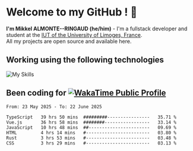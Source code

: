 # Welcome to my GitHub ! 🌃

**I'm Mikkel ALMONTE--RINGAUD (he/him)** - I'm a fullstack developer and student at the [IUT of the University of Limoges, France](https://iut.unilim.fr). \
All my projects are open source and available here.

## Working using the following technologies

![My Skills](https://skillicons.dev/icons?i=solidjs,pnpm,nodejs,ts,js,vercel,netlify,html,css,rust,astro,git,vue,md,electron,figma,github,bash,bun,cloudflare,py,tailwind,nginx,npm,tauri,vite,zig,yarn,windicss,dart,flutter,kotlin&theme=dark)

## Been coding for [![WakaTime Public Profile](https://wakatime.com/badge/user/0839e595-e07a-435c-8d59-ed95f2a3d6dd.svg?style=flat-square)](https://wakatime.com/@0839e595-e07a-435c-8d59-ed95f2a3d6dd)

<!--START_SECTION:waka-->

```plain
From: 23 May 2025 - To: 22 June 2025

TypeScript   39 hrs 50 mins  #########----------------   35.71 %
Vue.js       36 hrs 58 mins  ########-----------------   33.14 %
JavaScript   10 hrs 48 mins  ##-----------------------   09.69 %
HTML         4 hrs 14 mins   #------------------------   03.80 %
Rust         3 hrs 53 mins   #------------------------   03.48 %
CSS          3 hrs 29 mins   #------------------------   03.13 %
```

<!--END_SECTION:waka-->
